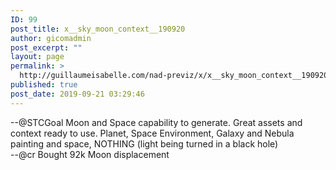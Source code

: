 ```yaml
---
ID: 99
post_title: x__sky_moon_context__190920
author: gicomadmin
post_excerpt: ""
layout: page
permalink: >
  http://guillaumeisabelle.com/nad-previz/x/x__sky_moon_context__190920/
published: true
post_date: 2019-09-21 03:29:46
---
```

<!-- wp:paragraph -->
<p>--@STCGoal Moon and Space capability to generate. Great assets and context ready to use. Planet, Space Environment, Galaxy and Nebula painting and space, NOTHING (light being turned in a black hole)<br>--@cr Bought 92k Moon displacement</p>
<!-- /wp:paragraph -->

<!-- wp:image {"id":100} -->
<figure class="wp-block-image"><img src="http://guillaumeisabelle.com/nad-previz/wp-content/uploads/sites/19/2019/09/image-23.png" alt="" class="wp-image-100"/></figure>
<!-- /wp:image -->